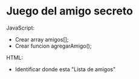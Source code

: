 <h1>Juego del amigo secreto</h1>

JavaScript:
- Crear array amigos[];
- Crear funcion agregarAmigo();

HTML:
- Identificar donde esta "Lista de amigos"

